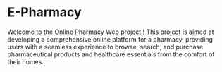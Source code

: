 # E-Pharmacy
Welcome to the Online Pharmacy Web project ! This project is aimed at developing a comprehensive online platform for a pharmacy, providing users with a seamless experience to browse, search, and purchase pharmaceutical products and healthcare essentials from the comfort of their homes.
